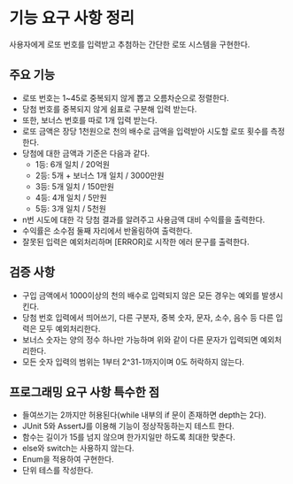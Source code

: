 # 기능 요구 사항 정리

사용자에게 로또 번호를 입력받고 추첨하는 간단한 로또 시스템을 구현한다.

## 주요 기능
 - 로또 번호는 1~45로 중복되지 않게 뽑고 오름차순으로 정렬한다.
 - 당첨 번호를 중복되지 않게 쉼표로 구분해 입력 받는다.
 - 또한, 보너스 번호를 따로 1개 입력 받는다.
 - 로또 금액은 장당 1천원으로 천의 배수로 금액을 입력받아 시도할 로또 횟수를 측정한다.
 - 당첨에 대한 금액과 기준은 다음과 같다.
    * 1등: 6개 일치 / 20억원
    * 2등: 5개 + 보너스 1개 일치 / 3000만원
    * 3등: 5개 일치 / 150만원
    * 4등: 4개 일치 / 5만원
    * 5등: 3개 일치 / 5천원
 - n번 시도에 대한 각 당첨 결과를 알려주고 사용금액 대비 수익률을 출력한다.
 - 수익률은 소수점 둘째 자리에서 반올림하여 출력한다.
 - 잘못된 입력은 예외처리하며 [ERROR]로 시작한 에러 문구를 출력한다.

## 검증 사항
 - 구입 금액에서 1000이상의 천의 배수로 입력되지 않은 모든 경우는 예외를 발생시킨다.
 - 당첨 번호 입력에서 띄어쓰기, 다른 구분자, 중복 숫자, 문자, 소수, 음수 등 다른 입력은 모두 예외처리한다.
 - 보너스 숫자는 양의 정수 하나만 가능하며 위와 같이 다른 문자가 입력되면 예외처리한다.
 - 모든 숫자 입력의 범위는 1부터 2^31-1까지이며 0도 허락하지 않는다.

## 프로그래밍 요구 사항 특수한 점
 - 들여쓰기는 2까지만 허용된다(while 내부의 if 문이 존재하면 depth는 2다).
 - JUnit 5와 AssertJ를 이용해 기능이 정상작동하는지 테스트 한다.
 - 함수는 길이가 15를 넘지 않으며 한가지일만 하도록 최대한 맞춘다.
 - else와 switch는 사용하지 않는다.
 - Enum을 적용하여 구현한다.
 - 단위 테스를 작성한다.